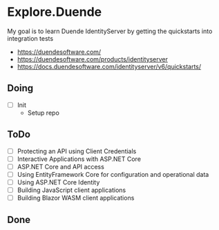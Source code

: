 # Explore.Duende

My goal is to learn Duende IdentityServer by getting the quickstarts into integration tests

- https://duendesoftware.com/
- https://duendesoftware.com/products/identityserver
- https://docs.duendesoftware.com/identityserver/v6/quickstarts/

## Doing

- [ ] Init
  - Setup repo

## ToDo

- [ ] Protecting an API using Client Credentials
- [ ] Interactive Applications with ASP.NET Core
- [ ] ASP.NET Core and API access
- [ ] Using EntityFramework Core for configuration and operational data
- [ ] Using ASP.NET Core Identity
- [ ] Building JavaScript client applications
- [ ] Building Blazor WASM client applications 

## Done
